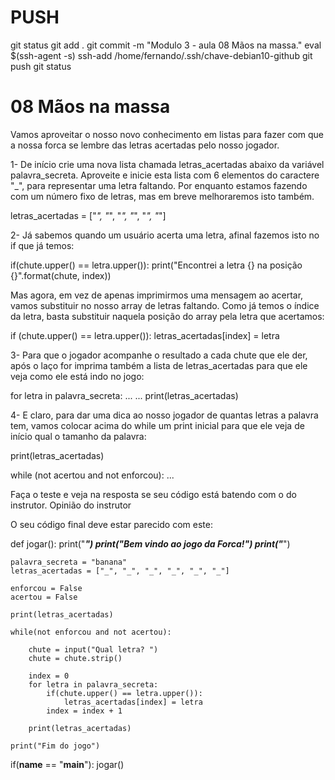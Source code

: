 
# ###################################################################################################################################################################
# ###################################################################################################################################################################
# PUSH

git status
git add .
git commit -m "Modulo 3 - aula 08 Mãos na massa."
eval $(ssh-agent -s)
ssh-add /home/fernando/.ssh/chave-debian10-github
git push
git status


# ###################################################################################################################################################################
# ###################################################################################################################################################################
# 08 Mãos na massa

Vamos aproveitar o nosso novo conhecimento em listas para fazer com que a nossa forca se lembre das letras acertadas pelo nosso jogador.

1- De início crie uma nova lista chamada letras_acertadas abaixo da variável palavra_secreta. Aproveite e inicie esta lista com 6 elementos do caractere "_", para representar uma letra faltando. Por enquanto estamos fazendo com um número fixo de letras, mas em breve melhoraremos isto também.

letras_acertadas = ["_", "_", "_", "_", "_", "_"]

2- Já sabemos quando um usuário acerta uma letra, afinal fazemos isto no if que já temos:

if(chute.upper() == letra.upper()):
    print("Encontrei a letra {} na posição {}".format(chute, index))

Mas agora, em vez de apenas imprimirmos uma mensagem ao acertar, vamos substituir no nosso array de letras faltando. Como já temos o índice da letra, basta substituir naquela posição do array pela letra que acertamos:

if (chute.upper() == letra.upper()):
    letras_acertadas[index] = letra

3- Para que o jogador acompanhe o resultado a cada chute que ele der, após o laço for imprima também a lista de letras_acertadas para que ele veja como ele está indo no jogo:

for letra in palavra_secreta:
    ...
    ...
print(letras_acertadas)

4- E claro, para dar uma dica ao nosso jogador de quantas letras a palavra tem, vamos colocar acima do while um print inicial para que ele veja de início qual o tamanho da palavra:

print(letras_acertadas)

while (not acertou and not enforcou):
...

Faça o teste e veja na resposta se seu código está batendo com o do instrutor.
Opinião do instrutor

O seu código final deve estar parecido com este:

def jogar():
    print("*********************************")
    print("***Bem vindo ao jogo da Forca!***")
    print("*********************************")

    palavra_secreta = "banana"
    letras_acertadas = ["_", "_", "_", "_", "_", "_"]

    enforcou = False
    acertou = False

    print(letras_acertadas)

    while(not enforcou and not acertou):

        chute = input("Qual letra? ")
        chute = chute.strip()

        index = 0
        for letra in palavra_secreta:
            if(chute.upper() == letra.upper()):
                letras_acertadas[index] = letra
            index = index + 1

        print(letras_acertadas)

    print("Fim do jogo")

if(__name__ == "__main__"):
    jogar()